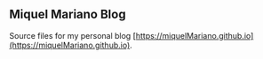 ## Miquel Mariano Blog

Source files for my personal blog [https://miquelMariano.github.io](https://miquelMariano.github.io). 

